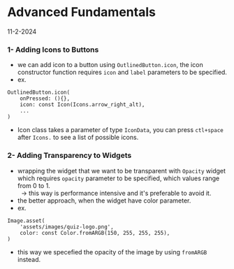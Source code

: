 # Advanced Fundamentals
11-2-2024

### 1- Adding Icons to Buttons
* we can add icon to a button using `OutlinedButton.icon`, the icon constructor function requires `icon` and `label` parameters to be specified.
* ex.
```
OutlinedButton.icon(
    onPressed: (){},
    icon: const Icon(Icons.arrow_right_alt),
    ...
)
```
* Icon class takes a parameter of type `IconData`, you can press `ctl+space` after `Icons.` to see a list of possible icons.


### 2- Adding Transparency to Widgets
* wrapping the widget that we want to be transparent with `Opacity` widget which requires `opacity` parameter to be specified, which values range from 0 to 1.<br>
&nbsp; -> this way is performance intensive and it's preferable to avoid it.
* the better approach, when the widget have color parameter.
* ex.
```
Image.asset(
    'assets/images/quiz-logo.png',
    color: const Color.fromARGB(150, 255, 255, 255),
)
```
* this way we specefied the opacity of the image by using `fromARGB` instead.
